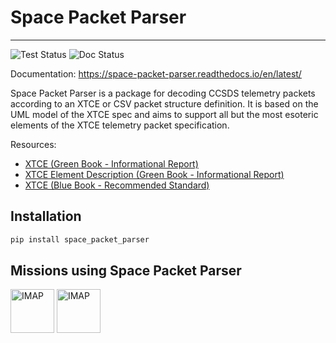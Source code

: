 # Space Packet Parser

----------
![Test Status](https://github.com/medley56/space_packet_parser/actions/workflows/tests.yml/badge.svg)
![Doc Status](https://readthedocs.org/projects/space-packet-parser/badge/?version=latest)

Documentation: https://space-packet-parser.readthedocs.io/en/latest/

Space Packet Parser is a package for decoding CCSDS telemetry packets according to an XTCE or CSV packet structure definition. 
It is based on the UML model of the XTCE spec and aims to support all but the most esoteric elements of the 
XTCE telemetry packet specification.

Resources:
- [XTCE (Green Book - Informational Report)](https://public.ccsds.org/Pubs/660x2g2.pdf)
- [XTCE Element Description (Green Book - Informational Report)](https://public.ccsds.org/Pubs/660x1g2.pdf)
- [XTCE (Blue Book - Recommended Standard)](https://public.ccsds.org/Pubs/660x0b2.pdf)

## Installation
```bash
pip install space_packet_parser
```

## Missions using Space Packet Parser

[<img src="https://imap.princeton.edu/sites/g/files/toruqf1601/files/imap-mark-hor-multicolor-dark.png" alt="IMAP" height="70"/>](https://imap.princeton.edu/)
[<img src="https://clarreo-pathfinder.larc.nasa.gov/wp-content/uploads/sites/133/2019/08/clarreo_pathfinder_mission_patch_design_v4_decal_1_24_17.png" alt="IMAP" height="70"/>](https://clarreo-pathfinder.larc.nasa.gov/)
